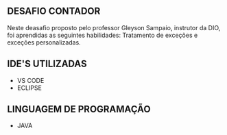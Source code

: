## DESAFIO CONTADOR

Neste deasafio proposto pelo professor Gleyson Sampaio, instrutor da DIO, foi aprendidas as seguintes habilidades: Tratamento de exceções e exceções personalizadas. 

## IDE'S UTILIZADAS
* VS CODE
* ECLIPSE

## LINGUAGEM DE PROGRAMAÇÃO
* JAVA

